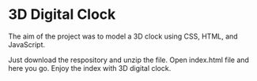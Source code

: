 # 3D Digital Clock

The aim of the project was to model a 3D clock using CSS, HTML, and JavaScript. 

Just download the respository and unzip the file.
Open index.html file and here you go.
Enjoy the index with 3D digital clock.